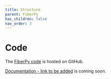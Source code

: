 ```yaml
---
title: Structure
parent: FiberPy
has_children: false
nav_order: 3
---
```


# Code

The [FiberPy code](http://github.com/Campbell-Muscle-Lab/FiberSim/tree/master/code/FiberPy) is hosted on GitHub.

[Documentation - link to be added](link) is coming soon.